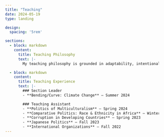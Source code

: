 ```yaml
---
title: "Teaching"
date: 2024-05-19
type: landing

design:
  spacing: '5rem'

sections:
  - block: markdown
    content:
      title: Teaching Philosophy
      text: |-
        My teaching philosophy is grounded in adaptability, intentional design, and care...

  - block: markdown
    content:
      title: Teaching Experience
      text: |-
        ### Section Leader
        - **Bending/Curve: Climate Change** — Summer 2024

        ### Teaching Assistant
        - **Politics of Multiculturalism** — Spring 2024  
        - **Comparative Politics: Race & Ethnicity in Africa** — Winter 2023, 2024  
        - **Corruption in Developing Countries** — Spring 2023  
        - **Japanese Politics** — Fall 2023  
        - **International Organizations** — Fall 2022
---
```

